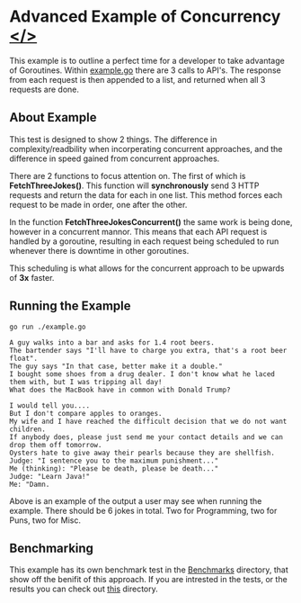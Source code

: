 # Advanced Example of Concurrency [</>](https://github.com/Syssos/Learning_Go/blob/main/0x11_Concurrency/01_Advanced_Example/example.go)

This example is to outline a perfect time for a developer to take advantage of Goroutines. Within [example.go](https://github.com/Syssos/Learning_Go/blob/main/0x11_Concurrency/01_Advanced_Example/example.go) there are 3 calls to API's. The response from each request is then appended to a list, and returned when all 3 requests are done.

## About Example 

This test is designed to show 2 things. The difference in complexity/readbility when incorperating concurrent approaches, and the difference in speed gained from concurrent approaches.

There are 2 functions to focus attention on. The first of which is <b>FetchThreeJokes()</b>. This function will <b>synchronously</b> send 3 HTTP requests and return the data for each in one list. This method forces each request to be made in order, one after the other.

In the function <b>FetchThreeJokesConcurrent()</b> the same work is being done, however in a concurrent mannor. This means that each API request is handled by a goroutine, resulting in each request being scheduled to run whenever there is downtime in other goroutines.

This scheduling is what allows for the concurrent approach to be upwards of <b>3x</b> faster.

## Running the Example

```
go run ./example.go
```

```
A guy walks into a bar and asks for 1.4 root beers.
The bartender says "I'll have to charge you extra, that's a root beer float".
The guy says "In that case, better make it a double."
I bought some shoes from a drug dealer. I don't know what he laced them with, but I was tripping all day!
What does the MacBook have in common with Donald Trump?

I would tell you....
But I don't compare apples to oranges.
My wife and I have reached the difficult decision that we do not want children.
If anybody does, please just send me your contact details and we can drop them off tomorrow.
Oysters hate to give away their pearls because they are shellfish.
Judge: "I sentence you to the maximum punishment..."
Me (thinking): "Please be death, please be death..."
Judge: "Learn Java!"
Me: "Damn.
```

Above is an example of the output a user may see when running the example. There should be 6 jokes in total. Two for Programming, two for Puns, two for Misc.

## Benchmarking

This example has its own benchmark test in the [Benchmarks](https://github.com/Syssos/Learning_Go/tree/main/0x11_Concurrency/Benchmarks) directory, that show off the benifit of this approach. If you are intrested in the tests, or the results you can check out [this](https://github.com/Syssos/Learning_Go/tree/main/0x11_Concurrency/Benchmarks/Concurrency/AdvancedExampleBenchmark) directory.